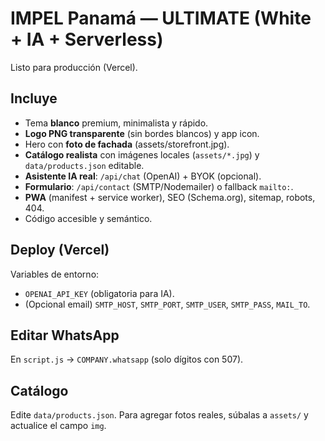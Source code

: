 # IMPEL Panamá — ULTIMATE (White + IA + Serverless)
Listo para producción (Vercel).

## Incluye
- Tema **blanco** premium, minimalista y rápido.
- **Logo PNG transparente** (sin bordes blancos) y app icon.
- Hero con **foto de fachada** (assets/storefront.jpg).
- **Catálogo realista** con imágenes locales (`assets/*.jpg`) y `data/products.json` editable.
- **Asistente IA real**: `/api/chat` (OpenAI) + BYOK (opcional).
- **Formulario**: `/api/contact` (SMTP/Nodemailer) o fallback `mailto:`.
- **PWA** (manifest + service worker), SEO (Schema.org), sitemap, robots, 404.
- Código accesible y semántico.

## Deploy (Vercel)
Variables de entorno:
- `OPENAI_API_KEY` (obligatoria para IA).
- (Opcional email) `SMTP_HOST`, `SMTP_PORT`, `SMTP_USER`, `SMTP_PASS`, `MAIL_TO`.

## Editar WhatsApp
En `script.js` → `COMPANY.whatsapp` (solo dígitos con 507).

## Catálogo
Edite `data/products.json`. Para agregar fotos reales, súbalas a `assets/` y actualice el campo `img`.
